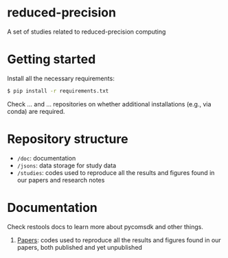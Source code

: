 # reduced-precision
A set of studies related to reduced-precision computing

# Getting started

Install all the necessary requirements:
```bash
$ pip install -r requirements.txt
```
Check ... and ... repositories on whether additional installations (e.g., via conda) are required.

# Repository structure

* `/doc`: documentation
* `/jsons`: data storage for study data
* `/studies`: codes used to reproduce all the results and figures found in our papers and research notes

# Documentation

Check restools docs to learn more about pycomsdk and other things.

1. [Papers](/doc/papers.md): codes used to reproduce all the results and figures found in our papers, both published and yet unpublished
